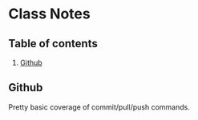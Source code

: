 # Class Notes

## Table of contents

1. [Github](#github)

## Github

Pretty basic coverage of commit/pull/push commands.
